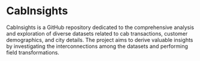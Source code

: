 # CabInsights
CabInsights is a GitHub repository dedicated to the comprehensive analysis and exploration of diverse datasets related to cab transactions, customer demographics, and city details. The project aims to derive valuable insights by investigating the interconnections among the datasets and performing field transformations.
